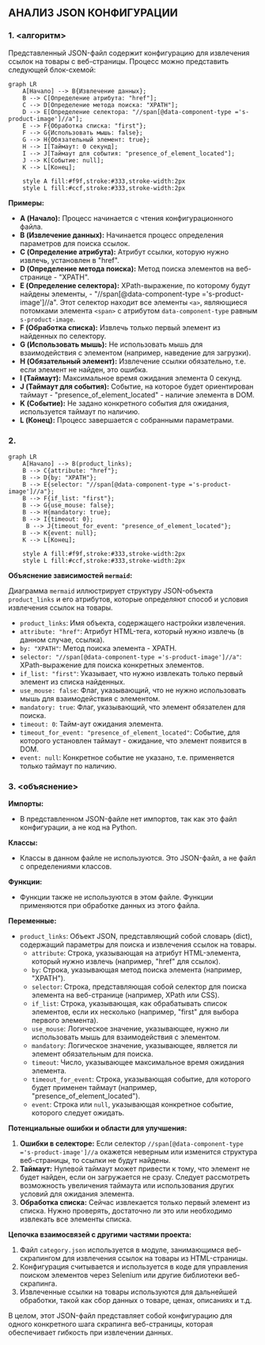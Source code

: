 ## АНАЛИЗ JSON КОНФИГУРАЦИИ

### 1. <алгоритм>

Представленный JSON-файл содержит конфигурацию для извлечения ссылок на товары с веб-страницы. Процесс можно представить следующей блок-схемой:

```mermaid
graph LR
    A[Начало] --> B{Извлечение данных};
    B --> C[Определение атрибута: "href"];
    C --> D[Определение метода поиска: "XPATH"];
    D --> E[Определение селектора: "//span[@data-component-type ='s-product-image']//a"];
    E --> F{Обработка списка: "first"};
    F --> G{Использовать мышь: false};
    G --> H{Обязательный элемент: true};
    H --> I[Таймаут: 0 секунд];
    I --> J[Таймаут для события: "presence_of_element_located"];
    J --> K[Событие: null];
    K --> L[Конец];
    
    style A fill:#f9f,stroke:#333,stroke-width:2px
    style L fill:#ccf,stroke:#333,stroke-width:2px
```
**Примеры:**

*   **A (Начало):** Процесс начинается с чтения конфигурационного файла.
*   **B (Извлечение данных):**  Начинается процесс определения параметров для поиска ссылок.
*   **C (Определение атрибута):** Атрибут ссылки, которую нужно извлечь, установлен в "href". 
*   **D (Определение метода поиска):**  Метод поиска элементов на веб-странице - "XPATH".
*  **E (Определение селектора):** XPath-выражение, по которому будут найдены элементы, - "//span[@data-component-type ='s-product-image']//a". Этот селектор находит все элементы `<a>`, являющиеся потомками элемента `<span>` с атрибутом `data-component-type` равным `s-product-image`.
*   **F (Обработка списка):** Извлечь только первый элемент из найденных по селектору. 
*   **G (Использовать мышь):**  Не использовать мышь для взаимодействия с элементом (например, наведение для загрузки).
*   **H (Обязательный элемент):** Извлечение ссылки обязательно, т.е. если элемент не найден, это ошибка.
*   **I (Таймаут):** Максимальное время ожидания элемента 0 секунд.
*   **J (Таймаут для события):** Событие, на которое будет ориентирован таймаут - "presence_of_element_located" - наличие элемента в DOM.
*   **K (Событие):** Не задано конкретного события для ожидания, используется таймаут по наличию.
*   **L (Конец):** Процесс завершается с собранными параметрами.

### 2. <mermaid>

```mermaid
graph LR
    A[Начало] --> B(product_links);
    B --> C{attribute: "href"};
    B --> D{by: "XPATH"};
    B --> E{selector: "//span[@data-component-type ='s-product-image']//a"};
    B --> F{if_list: "first"};
    B --> G{use_mouse: false};
    B --> H{mandatory: true};
    B --> I{timeout: 0};
     B --> J{timeout_for_event: "presence_of_element_located"};
    B --> K{event: null};
    K --> L[Конец];
    
    style A fill:#f9f,stroke:#333,stroke-width:2px
    style L fill:#ccf,stroke:#333,stroke-width:2px
```

**Объяснение зависимостей `mermaid`:**

Диаграмма `mermaid` иллюстрирует структуру JSON-объекта `product_links` и его атрибутов, которые определяют способ и условия извлечения ссылок на товары.

*   `product_links`:  Имя объекта, содержащего настройки извлечения.
*   `attribute: "href"`:  Атрибут HTML-тега, который нужно извлечь (в данном случае, ссылка).
*   `by: "XPATH"`: Метод поиска элемента - XPATH.
*   `selector: "//span[@data-component-type ='s-product-image']//a"`:  XPath-выражение для поиска конкретных элементов.
*   `if_list: "first"`: Указывает, что нужно извлекать только первый элемент из списка найденных.
*   `use_mouse: false`:  Флаг, указывающий, что не нужно использовать мышь для взаимодействия с элементом.
*  `mandatory: true`: Флаг, указывающий, что элемент обязателен для поиска.
*   `timeout: 0`: Тайм-аут ожидания элемента.
*   `timeout_for_event: "presence_of_element_located"`:  Событие, для которого установлен таймаут - ожидание, что элемент появится в DOM.
*   `event: null`:  Конкретное событие не указано, т.е. применяется только таймаут по наличию.

### 3. <объяснение>

**Импорты:**

*   В представленном JSON-файле нет импортов, так как это файл конфигурации, а не код на Python.

**Классы:**

*   Классы в данном файле не используются. Это JSON-файл, а не файл с определениями классов.

**Функции:**

*   Функции также не используются в этом файле. Функции применяются при обработке данных из этого файла.

**Переменные:**

*   `product_links`: Объект JSON, представляющий собой словарь (dict), содержащий параметры для поиска и извлечения ссылок на товары.
    *   `attribute`: Строка, указывающая на атрибут HTML-элемента, который нужно извлечь (например, "href" для ссылок).
    *   `by`: Строка, указывающая метод поиска элемента (например, "XPATH").
    *   `selector`: Строка, представляющая собой селектор для поиска элемента на веб-странице (например, XPath или CSS).
    *   `if_list`: Строка, указывающая, как обрабатывать список элементов, если их несколько (например, "first" для выбора первого элемента).
    *   `use_mouse`: Логическое значение, указывающее, нужно ли использовать мышь для взаимодействия с элементом.
    *   `mandatory`: Логическое значение, указывающее, является ли элемент обязательным для поиска.
    *   `timeout`: Число, указывающее максимальное время ожидания элемента.
    *  `timeout_for_event`: Строка, указывающая событие, для которого будет применен таймаут (например, "presence_of_element_located").
    *   `event`: Строка или `null`, указывающая конкретное событие, которого следует ожидать.

**Потенциальные ошибки и области для улучшения:**

1.  **Ошибки в селекторе:** Если селектор `//span[@data-component-type ='s-product-image']//a` окажется неверным или изменится структура веб-страницы, то ссылки не будут найдены.
2.  **Таймаут:** Нулевой таймаут может привести к тому, что элемент не будет найден, если он загружается не сразу. Следует рассмотреть возможность увеличения таймаута или использования других условий для ожидания элемента.
3.  **Обработка списка:** Сейчас извлекается только первый элемент из списка. Нужно проверять, достаточно ли это или необходимо извлекать все элементы списка.

**Цепочка взаимосвязей с другими частями проекта:**

1.  Файл `category.json` используется в модуле, занимающимся веб-скрапингом для извлечения ссылок на товары из HTML-страницы.
2.  Конфигурация считывается и используется в коде для управления поиском элементов через Selenium или другие библиотеки веб-скрапинга.
3.  Извлеченные ссылки на товары используются для дальнейшей обработки, такой как сбор данных о товаре, ценах, описаниях и т.д.

В целом, этот JSON-файл представляет собой конфигурацию для одного конкретного шага скрапинга веб-страницы, которая обеспечивает гибкость при извлечении данных.